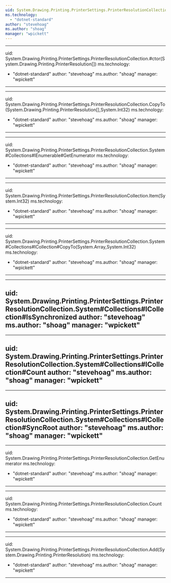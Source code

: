 ```yaml
---
uid: System.Drawing.Printing.PrinterSettings.PrinterResolutionCollection
ms.technology: 
  - "dotnet-standard"
author: "stevehoag"
ms.author: "shoag"
manager: "wpickett"
---
```


---
uid: System.Drawing.Printing.PrinterSettings.PrinterResolutionCollection.#ctor(System.Drawing.Printing.PrinterResolution[])
ms.technology: 
  - "dotnet-standard"
author: "stevehoag"
ms.author: "shoag"
manager: "wpickett"
---

---
uid: System.Drawing.Printing.PrinterSettings.PrinterResolutionCollection.CopyTo(System.Drawing.Printing.PrinterResolution[],System.Int32)
ms.technology: 
  - "dotnet-standard"
author: "stevehoag"
ms.author: "shoag"
manager: "wpickett"
---

---
uid: System.Drawing.Printing.PrinterSettings.PrinterResolutionCollection.System#Collections#IEnumerable#GetEnumerator
ms.technology: 
  - "dotnet-standard"
author: "stevehoag"
ms.author: "shoag"
manager: "wpickett"
---

---
uid: System.Drawing.Printing.PrinterSettings.PrinterResolutionCollection.Item(System.Int32)
ms.technology: 
  - "dotnet-standard"
author: "stevehoag"
ms.author: "shoag"
manager: "wpickett"
---

---
uid: System.Drawing.Printing.PrinterSettings.PrinterResolutionCollection.System#Collections#ICollection#CopyTo(System.Array,System.Int32)
ms.technology: 
  - "dotnet-standard"
author: "stevehoag"
ms.author: "shoag"
manager: "wpickett"
---

---
uid: System.Drawing.Printing.PrinterSettings.PrinterResolutionCollection.System#Collections#ICollection#IsSynchronized
author: "stevehoag"
ms.author: "shoag"
manager: "wpickett"
---

---
uid: System.Drawing.Printing.PrinterSettings.PrinterResolutionCollection.System#Collections#ICollection#Count
author: "stevehoag"
ms.author: "shoag"
manager: "wpickett"
---

---
uid: System.Drawing.Printing.PrinterSettings.PrinterResolutionCollection.System#Collections#ICollection#SyncRoot
author: "stevehoag"
ms.author: "shoag"
manager: "wpickett"
---

---
uid: System.Drawing.Printing.PrinterSettings.PrinterResolutionCollection.GetEnumerator
ms.technology: 
  - "dotnet-standard"
author: "stevehoag"
ms.author: "shoag"
manager: "wpickett"
---

---
uid: System.Drawing.Printing.PrinterSettings.PrinterResolutionCollection.Count
ms.technology: 
  - "dotnet-standard"
author: "stevehoag"
ms.author: "shoag"
manager: "wpickett"
---

---
uid: System.Drawing.Printing.PrinterSettings.PrinterResolutionCollection.Add(System.Drawing.Printing.PrinterResolution)
ms.technology: 
  - "dotnet-standard"
author: "stevehoag"
ms.author: "shoag"
manager: "wpickett"
---
